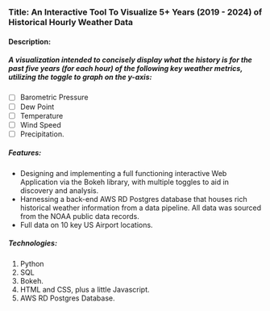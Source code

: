 ### Title: An Interactive Tool To Visualize 5+ Years (2019 - 2024) of Historical Hourly Weather Data

#### Description:

##### A visualization intended to concisely display what the history is for the past five years (for each hour) of the following key weather metrics, utilizing the toggle to graph on the y-axis:

- [ ] Barometric Pressure
- [ ] Dew Point
- [ ] Temperature
- [ ] Wind Speed
- [ ] Precipitation.

##### Features:

- Designing and implementing a full functioning interactive Web Application via the Bokeh library, with multiple toggles to aid in discovery and analysis.
- Harnessing a back-end AWS RD Postgres database that houses rich historical weather information from  a data pipeline.  All data was sourced from the NOAA public data records.
- Full data on 10 key US Airport locations.

##### Technologies:

1. Python
2. SQL
3. Bokeh.
4. HTML and CSS, plus a little Javascript.
5. AWS RD Postgres Database.
